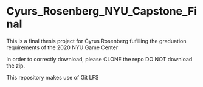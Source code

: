 # Cyurs_Rosenberg_NYU_Capstone_Final


This is a final thesis project for Cyrus Rosenberg fufilling the graduation requirements of the 2020 NYU Game Center

In order to correctly download, please CLONE the repo DO NOT download the zip.

This repository makes use of Git LFS
